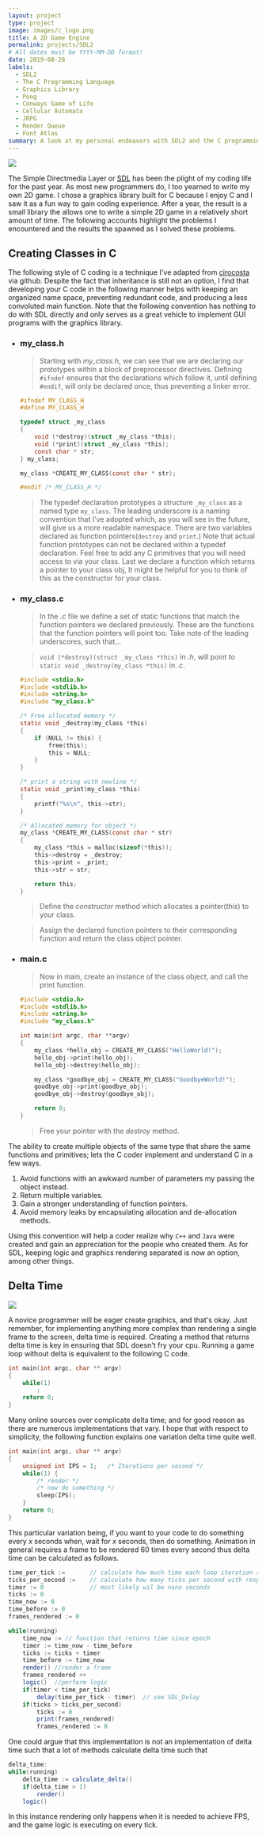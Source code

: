 ```yaml
---
layout: project
type: project
image: images/c_logo.png
title: A 2D Game Engine
permalink: projects/SDL2
# All dates must be YYYY-MM-DD format!
date: 2019-08-28
labels:
  - SDL2
  - The C Programming Language
  - Graphics Library
  - Pong
  - Conways Game of Life
  - Cellular Automata
  - JRPG
  - Render Queue
  - Font Atlas
summary: A look at my personal endeavors with SDL2 and the C programming language. 
---
```

<img class="ui small right floated image" src="../images/SDL_Logo.svg.png">

The Simple Directmedia Layer or [SDL](https://www.libsdl.org/) has been the plight of my coding life for the past year. As most new programmers do, I too yearned to write my own 2D game.  I chose a graphics library built for C because I enjoy C and I saw it as a fun way to gain coding experience. After a year, the result is a small library the allows one to write a simple 2D game in a relatively short amount of time. The following accounts highlight the problems I encountered and the results the spawned as I solved these problems.

## Creating Classes in C

The following style of C coding is a technique I've adapted from [cirocosta](https://github.com/cirocosta/observer-c) via github.  Despite the fact that inheritance is still not an option, I find that developing your C code in the following manner helps with keeping an organized name space, preventing redundant code, and producing a less convoluted main function. Note that the following convention has nothing to do with SDL directly and only serves as a great vehicle to implement GUI programs with the graphics library.

- ### my_class.h
    
    > Starting with *my_class.h*, we can see that we are declaring our prototypes within a block of preprocessor directives. Defining `#ifndef` ensures that the declarations which follow it, until defining `#endif`, will only be declared once, thus preventing a linker error.
    
    ```c
    #ifndef MY_CLASS_H
    #define MY_CLASS_H

    typedef struct _my_class
    {
        void (*destroy)(struct _my_class *this);
        void (*print)(struct _my_class *this);
        const char * str;
    } my_class;

    my_class *CREATE_MY_CLASS(const char * str);

    #endif /* MY_CLASS_H */
    ```

    > The typedef declaration prototypes a structure `_my_class` as a named type `my_class`. The leading underscore is a naming convention that I've adopted which, as you will see in the future, will give us a more readable namespace. There are two variables declared as function pointers(`destroy` and `print`.) Note that actual function prototypes can not be declared within a typedef declaration. Feel free to add any C primitives that you will need access to via your class. Last we declare a function which returns a pointer to your class obj, It might be helpful for you to think of this as the constructor for your class.

- ### my_class.c
    
    > In the *.c* file we define a set of static functions that match the function pointers we declared previously.  These are the functions that the function pointers will point too.  Take note of the leading underscores, such that...
        
    > `void (*destroy)(struct _my_class *this)` in *.h*, will point to `static void _destroy(my_class *this)` in *.c*.

    ```c
    #include <stdio.h>
    #include <stdlib.h>
    #include <string.h>
    #include "my_class.h"

    /* Free allocated memory */
    static void _destroy(my_class *this)
    {
        if (NULL != this) {
            free(this);
            this = NULL;
        }
    }

    /* print a string with newline */
    static void _print(my_class *this)
    {
        printf("%s\n", this->str);
    }

    /* Allocated memory for object */
    my_class *CREATE_MY_CLASS(const char * str)
    {
        my_class *this = malloc(sizeof(*this));
        this->destroy = _destroy;
        this->print = _print;
        this->str = str;

        return this;
    }
    ```

    > Define the *constructor* method which allocates a pointer(*this*) to your class.
    
    > Assign the declared function pointers to their corresponding function and return the class object pointer.

- ### main.c

    > Now in main, create an instance of the class object, and call the print function.

    ```c
    #include <stdio.h>
    #include <stdlib.h>
    #include <string.h>
    #include "my_class.h"

    int main(int argc, char **argv)
    {
        my_class *hello_obj = CREATE_MY_CLASS("HelloWorld!");
        hello_obj->print(hello_obj);
        hello_obj->destroy(hello_obj);

        my_class *goodbye_obj = CREATE_MY_CLASS("GoodbyeWorld!");
        goodbye_obj->print(goodbye_obj);
        goodbye_obj->destroy(goodbye_obj);

        return 0;
    }
    ```

    > Free your pointer with the *destroy* method.

The ability to create multiple objects of the same type that share the same functions and primitives; lets the C coder implement and understand C in a few ways.

1. Avoid functions with an awkward number of parameters my passing the object instead.
2. Return multiple variables.
3. Gain a stronger understanding of function pointers.
4. Avoid memory leaks by encapsulating allocation and de-allocation methods.

Using this convention will help a coder realize why `C++` and `Java` were created and gain an appreciation for the people who created them.  As for SDL, keeping logic and graphics rendering separated is now an option, among other things.

## Delta Time

<img class="ui medium left floated image" src="../images/delta.png">

A novice programmer will be eager create graphics, and that's okay. Just remember, for implementing anything more complex than rendering a single frame to the screen, delta time is required. Creating a method that returns delta time is key in ensuring that SDL doesn't fry your cpu.  Running a game loop without delta is equivalent to the following C code.

```c
int main(int argc, char ** argv)
{
    while(1)
        ;
    return 0;
}
```

Many online sources over complicate delta time; and for good reason as there are numerous implementations that vary. I hope that with respect to simplicity, the following function explains one variation delta time quite well.


```c
int main(int argc, char ** argv)
{
    unsigned int IPS = 1;   /* Iterations per second */
    while(1) {
        /* render */
        /* now do something */
        sleep(IPS);
    }
    return 0;
}
```

This particular variation being, if you want to your code to do something every *x* seconds when, wait for *x* seconds, then do something. Animation in general requires a frame to be rendered 60 times every second thus delta time can be calculated as follows.

```java
time_per_tick :=       // calculate how much time each loop iteration should take to achieve 60 fps
ticks_per_second :=    // calculate how many ticks per second with respect to time per tick
timer := 0             // most likely wil be nano seconds
ticks := 0            
time_now := 0
time_before := 0
frames_rendered := 0

while(running)
    time_now := // function that returns time since epoch
    timer := time_now - time_before
    ticks := ticks + timer
    time_before := time_now
    render() //render a frame
    frames_rendered ++
    logic()  //perform logic
    if(timer < time_per_tick)
        delay(time_per_tick - timer)  // see SDL_Delay
    if(ticks > ticks_per_second)
        ticks := 0
        print(frames_rendered)
        frames_rendered := 0
```

One could argue that this implementation is not an implementation of delta time such that a lot of methods calculate delta time such that 

```java
delta_time:
while(running)
    delta_time := calculate_delta()
    if(delta_time > 1)
        render()
    logic()
```

In this instance rendering only happens when it is needed to achieve FPS, and the game logic is executing on every tick. 
    